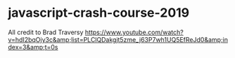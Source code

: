 # javascript-crash-course-2019
All credit to Brad Traversy https://www.youtube.com/watch?v=hdI2bqOjy3c&amp;list=PLClQDakgjt5zme_j63P7wh1UQ5EfReJd0&amp;index=3&amp;t=0s
